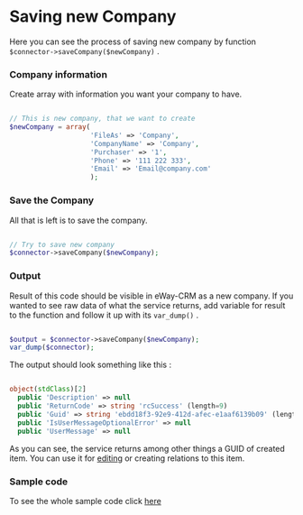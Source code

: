 
# Saving new Company
Here you can see the process of saving new company by function `$connector->saveCompany($newCompany)` .


### Company information
Create array with information you want your company to have.
```php

// This is new company, that we want to create
$newCompany = array(
                    'FileAs' => 'Company', 
                    'CompanyName' => 'Company',
                    'Purchaser' => '1',
                    'Phone' => '111 222 333',
                    'Email' => 'Email@company.com'
                    );

```

### Save the Company
All that is left is to save the company.
```php

// Try to save new company
$connector->saveCompany($newCompany);

```

### Output
Result of this code should be visible in eWay-CRM as a new company. If you wanted to see raw data of what the service returns, add variable for result to the function and follow it up with its `var_dump()` .
```php

$output = $connector->saveCompany($newCompany);
var_dump($connector);

```
The output should look something like this :
```php

object(stdClass)[2]
  public 'Description' => null
  public 'ReturnCode' => string 'rcSuccess' (length=9)
  public 'Guid' => string 'ebdd18f3-92e9-412d-afec-e1aaf6139b09' (length=36)
  public 'IsUserMessageOptionalError' => null
  public 'UserMessage' => null

```

As you can see, the service returns among other things a GUID of created item. You can use it for [editing](https://github.com/rstefko/eway-crm-php-lib/tree/master/Examples/EditExistingCompany) or creating relations to this item.

### Sample code
To see the whole sample code click [here](sample_code.php)
